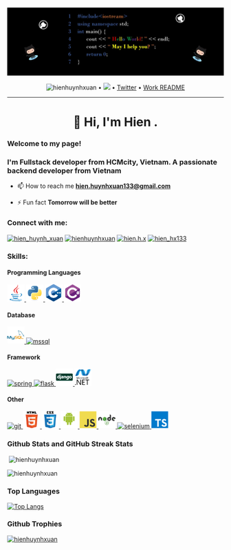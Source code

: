 [![13199803](https://github.com/hienhuynhxuan/hienhuynhxuan/blob/main/banner.jpg)](https://github.com/hienhuynhxuan?tab=repositories)

<p align="center">
  <img src="https://komarev.com/ghpvc/?username=hienhuynhxuan&label=Profile%20views&color=0e75b6&style=flat" alt="hienhuynhxuan" /> •  
  <a href="https://twitter.com/intent/follow?screen_name=hien_huynh_xuan&tw_p=followbutton"><img src="https://img.shields.io/twitter/follow/hien_huynh_xuan?label=%40hien_huynh_xuan&style=social"></a>  •
  <a href="https://twitter.com/intent/follow?screen_name=hien_huynh_xuan&tw_p=followbutton">Twitter</a> •
  <a href="https://github.com/hienhuynhxuan/README">Work README</a> 
</p>

---

<h1 align="center">👋 Hi, I'm Hien .</h1>
<h3 align="left">Welcome to my page!</h3>
<h3>I'm Fullstack developer from  HCMcity, Vietnam.  A passionate backend developer from Vietnam</h3>

- 📫 How to reach me **hien.huynhxuan133@gmail.com**

- ⚡ Fun fact **Tomorrow will be better**

<h3 align="left">Connect with me:</h3>
<p align="left">
<a href="https://twitter.com/hien_huynh_xuan" target="blank"><img align="center" src="https://cdn.jsdelivr.net/npm/simple-icons@3.0.1/icons/twitter.svg" alt="hien_huynh_xuan" height="30" width="40" /></a>
<a href="https://linkedin.com/in/hienhuynhxuan" target="blank"><img align="center" src="https://cdn.jsdelivr.net/npm/simple-icons@3.0.1/icons/linkedin.svg" alt="hienhuynhxuan" height="30" width="40" /></a>
<a href="https://instagram.com/hien.h.x" target="blank"><img align="center" src="https://cdn.jsdelivr.net/npm/simple-icons@3.0.1/icons/instagram.svg" alt="hien.h.x" height="30" width="40" /></a>
<a href="https://www.hackerrank.com/hien_hx133" target="blank"><img align="center" src="https://cdn.jsdelivr.net/npm/simple-icons@3.0.1/icons/hackerrank.svg" alt="hien_hx133" height="30" width="40" /></a>
</p>


<h3 align="left">Skills:</h3>
<h4 align="left">Programming Languages</h4>
<p align="left">
  <a href="https://www.java.com" target="_blank"> <img src="https://raw.githubusercontent.com/devicons/devicon/master/icons/java/java-original.svg" alt="java" width="40" height="40"/> </a>
  <a href="https://www.python.org" target="_blank"> <img src="https://raw.githubusercontent.com/devicons/devicon/master/icons/python/python-original.svg" alt="python" width="40" height="40"/> </a>
  <a href="https://www.w3schools.com/cpp/" target="_blank"> <img src="https://raw.githubusercontent.com/devicons/devicon/master/icons/cplusplus/cplusplus-original.svg" alt="cplusplus" width="40" height="40"/> </a>
  <a href="https://www.w3schools.com/cs/" target="_blank"> <img src="https://raw.githubusercontent.com/devicons/devicon/master/icons/csharp/csharp-original.svg" alt="csharp" width="40" height="40"/> </a>
  
</p>

<h4 align="left">Database</h4>
<p align="left">
  <a href="https://www.mysql.com/" target="_blank"> <img src="https://raw.githubusercontent.com/devicons/devicon/master/icons/mysql/mysql-original-wordmark.svg" alt="mysql" width="40" height="40"/> </a>
  <a href="https://www.microsoft.com/en-us/sql-server" target="_blank"> <img src="https://cdn.worldvectorlogo.com/logos/microsoft-sql-server.svg" alt="mssql" width="40" height="40"/> </a>
</p>

<h4 align="left">Framework</h4>
<p align="left">
 <a href="https://spring.io/" target="_blank"> <img src="https://www.vectorlogo.zone/logos/springio/springio-icon.svg" alt="spring" width="40" height="40"/> </a>
 <a href="https://flask.palletsprojects.com/" target="_blank"> <img src="https://www.vectorlogo.zone/logos/pocoo_flask/pocoo_flask-icon.svg" alt="flask" width="40" height="40"/> </a>
 <a href="https://www.djangoproject.com/" target="_blank"> <img src="https://raw.githubusercontent.com/devicons/devicon/master/icons/django/django-original.svg" alt="django" width="40" height="40"/> </a> <a href="https://dotnet.microsoft.com/" target="_blank"> <img src="https://raw.githubusercontent.com/devicons/devicon/master/icons/dot-net/dot-net-original-wordmark.svg" alt="dotnet" width="40" height="40"/> </a>
   
</p>

<h4 align="left">Other</h4>
<p align="left">
<a href="https://git-scm.com/" target="_blank"> <img src="https://www.vectorlogo.zone/logos/git-scm/git-scm-icon.svg" alt="git" width="40" height="40"/> </a>
  <a href="https://www.w3.org/html/" target="_blank"> <img src="https://raw.githubusercontent.com/devicons/devicon/master/icons/html5/html5-original-wordmark.svg" alt="html5" width="40" height="40"/> </a>
  <a href="https://www.w3schools.com/css/" target="_blank"> <img src="https://raw.githubusercontent.com/devicons/devicon/master/icons/css3/css3-original-wordmark.svg" alt="css3" width="40" height="40"/> </a>
  <a href="https://developer.android.com" target="_blank"> <img src="https://raw.githubusercontent.com/devicons/devicon/master/icons/android/android-original-wordmark.svg" alt="android" width="40" height="40"/> </a>
  <a href="https://developer.mozilla.org/en-US/docs/Web/JavaScript" target="_blank"> <img src="https://raw.githubusercontent.com/devicons/devicon/master/icons/javascript/javascript-original.svg" alt="javascript" width="40" height="40"/> </a>
  <a href="https://nodejs.org" target="_blank"> <img src="https://raw.githubusercontent.com/devicons/devicon/master/icons/nodejs/nodejs-original-wordmark.svg" alt="nodejs" width="40" height="40"/> </a>
  <a href="https://www.selenium.dev" target="_blank"> <img src="https://raw.githubusercontent.com/detain/svg-logos/780f25886640cef088af994181646db2f6b1a3f8/svg/selenium-logo.svg" alt="selenium" width="40" height="40"/> </a>
  <a href="https://www.typescriptlang.org/" target="_blank"> <img src="https://raw.githubusercontent.com/devicons/devicon/master/icons/typescript/typescript-original.svg" alt="typescript" width="40" height="40"/> </a>
</p>



<h3 align="left">Github Stats and GitHub Streak Stats</h3>
<p>&nbsp;<img align="center" src="https://github-readme-stats.vercel.app/api?username=hienhuynhxuan&show_icons=true&locale=en" alt="hienhuynhxuan" /></p>
<p><img align="center" src="https://github-readme-streak-stats.herokuapp.com/?user=hienhuynhxuan&" alt="hienhuynhxuan" /></p>

<h3 align="left">Top Languages</h3>

[![Top Langs](https://github-readme-stats.vercel.app/api/top-langs/?username=hienhuynhxuan&langs_count=8)](https://github.com/anuraghazra/github-readme-stats)



<h3 align="left">Github Trophies</h3>
<p align="left"> <a href="https://github.com/ryo-ma/github-profile-trophy"><img src="https://github-profile-trophy.vercel.app/?username=hienhuynhxuan" alt="hienhuynhxuan" /></a> </p>




